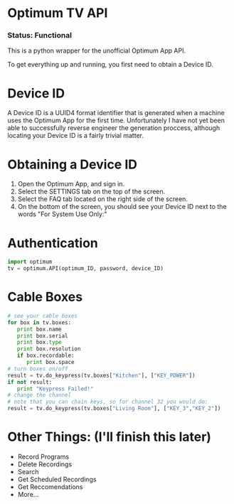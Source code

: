 # Optimum TV API

### Status: Functional

This is a python wrapper for the unofficial Optimum App API.

To get everything up and running, you first need to obtain a Device ID.
# Device ID
A Device ID is a UUID4 format identifier that is generated when a machine uses the Optimum App for the first time. Unfortunately I have not yet been able to successfully reverse engineer the generation proccess, although locating your Device ID is a fairly trivial matter. 

# Obtaining a Device ID
1. Open the Optimum App, and sign in.
2. Select the SETTINGS tab on the top of the screen.
3. Select the FAQ tab located on the right side of the screen.
4. On the bottom of the screen, you should see your Device ID next to the words "For System Use Only:"

# Authentication
```python
import optimum
tv = optimum.API(optimum_ID, password, device_ID)
```
# Cable Boxes
```python
# see your cable boxes
for box in tv.boxes:
   print box.name
   print box.serial
   print box.type
   print box.resolution
   if box.recordable:
      print box.space
# turn boxes on/off
result = tv.do_keypress(tv.boxes["Kitchen"], ["KEY_POWER"])
if not result:
   print "Keypress Failed!"
# change the channel
# note that you can chain keys, so for channel 32 you would do:
result = tv.do_keypress(tv.boxes["Living Room"], ["KEY_3","KEY_2"])
```

# Other Things: (I'll finish this later)
- Record Programs
- Delete Recordings
- Search
- Get Scheduled Recordings
- Get Reccomendations
- More...
